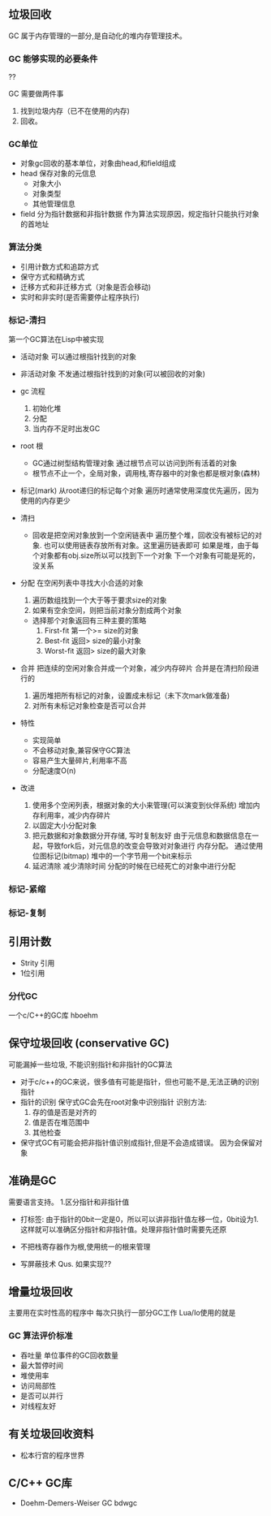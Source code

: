 ## 垃圾回收
GC 属于内存管理的一部分,是自动化的堆内存管理技术。


### GC 能够实现的必要条件
??

GC 需要做两件事
1. 找到垃圾内存（已不在使用的内存)
2. 回收。


### GC单位
* 对象gc回收的基本单位，对象由head,和field组成
* head 
  保存对象的元信息
   * 对象大小
   * 对象类型
   * 其他管理信息
* field
  分为指针数据和非指针数据
  作为算法实现原因，规定指针只能执行对象的首地址
  

### 算法分类
* 引用计数方式和追踪方式
* 保守方式和精确方式
* 迁移方式和非迁移方式（对象是否会移动)
* 实时和非实时(是否需要停止程序执行)


### 标记-清扫
第一个GC算法在Lisp中被实现
* 活动对象
  可以通过根指针找到的对象
* 非活动对象
  不发通过根指针找到的对象(可以被回收的对象)

* gc 流程
  1. 初始化堆
  2. 分配
  3. 当内存不足时出发GC

* root 根
  * GC通过树型结构管理对象 通过根节点可以访问到所有活着的对象
  * 根节点不止一个，全局对象，调用栈,寄存器中的对象也都是根对象(森林)

* 标记(mark)
  从root递归的标记每个对象
  遍历时通常使用深度优先遍历，因为使用的内存更少

* 清扫
  * 回收是把空闲对象放到一个空闲链表中
  遍历整个堆，回收没有被标记的对象.
  也可以使用链表存放所有对象。这里遍历链表即可
  如果是堆，由于每个对象都有obj.size所以可以找到下一个对象
  下一个对象有可能是死的，没关系

* 分配
  在空闲列表中寻找大小合适的对象
  1. 遍历数组找到一个大于等于要求size的对象
  2. 如果有空余空间，则把当前对象分割成两个对象
  * 选择那个对象返回有三种主要的策略
    1. First-fit 第一个>= size的对象
    2. Best-fit 返回> size的最小对象
    3. Worst-fit 返回> size的最大对象

* 合并
  把连续的空闲对象合并成一个对象，减少内存碎片
  合并是在清扫阶段进行的
  1. 遍历堆把所有标记的对象，设置成未标记（未下次mark做准备)
  2. 对所有未标记对象检查是否可以合并


* 特性
  * 实现简单
  * 不会移动对象,兼容保守GC算法
  * 容易产生大量碎片,利用率不高
  * 分配速度O(n)

* 改进
  1. 使用多个空闲列表，根据对象的大小来管理(可以演变到伙伴系统)
     增加内存利用率，减少内存碎片
  2. 以固定大小分配对象
  3. 把元数据和对象数据分开存储, 写时复制友好
     由于元信息和数据信息在一起，导致fork后，对元信息的改变会导致对对象进行
     内存分配。 通过使用位图标记(bitmap)
     堆中的一个字节用一个bit来标示
  4. 延迟清除 减少清除时间
     分配的时候在已经死亡的对象中进行分配


### 标记-紧缩
### 标记-复制

## 引用计数
* Strity 引用
* 1位引用


### 分代GC 

一个c/C++的GC库 hboehm 


## 保守垃圾回收 (conservative GC)
可能漏掉一些垃圾, 不能识别指针和非指针的GC算法
* 对于c/c++的GC来说，很多值有可能是指针，但也可能不是,无法正确的识别指针
* 指针的识别
   保守式GC会先在root对象中识别指针
   识别方法:
     1. 存的值是否是对齐的
     2. 值是否在堆范围中
     3. 其他检查
* 保守式GC有可能会把非指针值识别成指针,但是不会造成错误。
   因为会保留对象


## 准确是GC
需要语言支持。
1.区分指针和非指针值 
  * 打标签: 由于指针的0bit一定是0，所以可以讲非指针值左移一位，0bit设为1.
    这样就可以准确区分指针和非指针值。处理非指针值时需要先还原

  * 不把栈寄存器作为根,使用统一的根来管理


* 写屏蔽技术
Qus. 如果实现??


## 增量垃圾回收
主要用在实时性高的程序中
每次只执行一部分GC工作
Lua/Io使用的就是


### GC 算法评价标准
* 吞吐量
   单位事件的GC回收数量
* 最大暂停时间
* 堆使用率
* 访问局部性
* 是否可以并行
* 对线程友好

## 有关垃圾回收资料
* 松本行宫的程序世界


## C/C++ GC库
* Doehm-Demers-Weiser GC
   bdwgc


